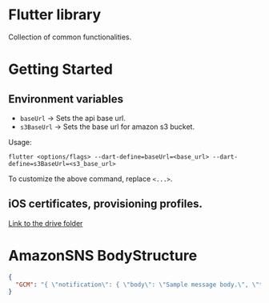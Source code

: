 # Flutter library

Collection of common functionalities.

# Getting Started

## Environment variables

* `baseUrl` -> Sets the api base url.
* `s3BaseUrl` -> Sets the base url for amazon s3 bucket.

Usage:

`flutter <options/flags> --dart-define=baseUrl=<base_url> --dart-define=s3BaseUrl=<s3_base_url>`

To customize the above command, replace `<...>`.

## iOS certificates, provisioning profiles.

[Link to the drive folder](https://drive.google.com/drive/folders/1wF9Z7sNaCTo7_OL7qmnw6IoUELvGw6QM?usp=sharing)

# AmazonSNS BodyStructure

```json
{
  "GCM": "{ \"notification\": { \"body\": \"Sample message body.\", \"title\":\"Flutter library\" } }"
}
```